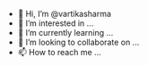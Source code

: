 - 👋 Hi, I’m @vartikasharma
- 👀 I’m interested in ...
- 🌱 I’m currently learning ...
- 💞️ I’m looking to collaborate on ...
- 📫 How to reach me ...

<!---
vartikaveronica/vartikaveronica is a ✨ special ✨ repository because its `README.md` (this file) appears on your GitHub profile.
You can click the Preview link to take a look at your changes.
--->
